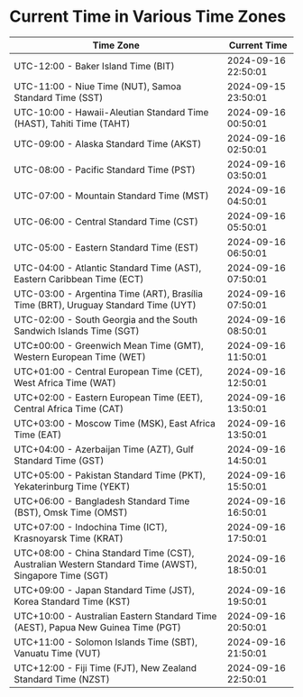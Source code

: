 # Current Time in Various Time Zones

| Time Zone | Current Time |
|-----------|--------------|
| UTC-12:00 - Baker Island Time (BIT) | 2024-09-16 22:50:01 |
| UTC-11:00 - Niue Time (NUT), Samoa Standard Time (SST) | 2024-09-15 23:50:01 |
| UTC-10:00 - Hawaii-Aleutian Standard Time (HAST), Tahiti Time (TAHT) | 2024-09-16 00:50:01 |
| UTC-09:00 - Alaska Standard Time (AKST) | 2024-09-16 02:50:01 |
| UTC-08:00 - Pacific Standard Time (PST) | 2024-09-16 03:50:01 |
| UTC-07:00 - Mountain Standard Time (MST) | 2024-09-16 04:50:01 |
| UTC-06:00 - Central Standard Time (CST) | 2024-09-16 05:50:01 |
| UTC-05:00 - Eastern Standard Time (EST) | 2024-09-16 06:50:01 |
| UTC-04:00 - Atlantic Standard Time (AST), Eastern Caribbean Time (ECT) | 2024-09-16 07:50:01 |
| UTC-03:00 - Argentina Time (ART), Brasília Time (BRT), Uruguay Standard Time (UYT) | 2024-09-16 07:50:01 |
| UTC-02:00 - South Georgia and the South Sandwich Islands Time (SGT) | 2024-09-16 08:50:01 |
| UTC±00:00 - Greenwich Mean Time (GMT), Western European Time (WET) | 2024-09-16 11:50:01 |
| UTC+01:00 - Central European Time (CET), West Africa Time (WAT) | 2024-09-16 12:50:01 |
| UTC+02:00 - Eastern European Time (EET), Central Africa Time (CAT) | 2024-09-16 13:50:01 |
| UTC+03:00 - Moscow Time (MSK), East Africa Time (EAT) | 2024-09-16 13:50:01 |
| UTC+04:00 - Azerbaijan Time (AZT), Gulf Standard Time (GST) | 2024-09-16 14:50:01 |
| UTC+05:00 - Pakistan Standard Time (PKT), Yekaterinburg Time (YEKT) | 2024-09-16 15:50:01 |
| UTC+06:00 - Bangladesh Standard Time (BST), Omsk Time (OMST) | 2024-09-16 16:50:01 |
| UTC+07:00 - Indochina Time (ICT), Krasnoyarsk Time (KRAT) | 2024-09-16 17:50:01 |
| UTC+08:00 - China Standard Time (CST), Australian Western Standard Time (AWST), Singapore Time (SGT) | 2024-09-16 18:50:01 |
| UTC+09:00 - Japan Standard Time (JST), Korea Standard Time (KST) | 2024-09-16 19:50:01 |
| UTC+10:00 - Australian Eastern Standard Time (AEST), Papua New Guinea Time (PGT) | 2024-09-16 20:50:01 |
| UTC+11:00 - Solomon Islands Time (SBT), Vanuatu Time (VUT) | 2024-09-16 21:50:01 |
| UTC+12:00 - Fiji Time (FJT), New Zealand Standard Time (NZST) | 2024-09-16 22:50:01 |
